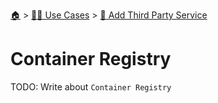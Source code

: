 <!--startTocHeader-->
[🏠](../../README.md) > [👷🏽 Use Cases](../README.md) > [🥉 Add Third Party Service](README.md)
# Container Registry
<!--endTocHeader-->
TODO: Write about `Container Registry`
<!--startTocSubTopic-->
<!--endTocSubTopic-->